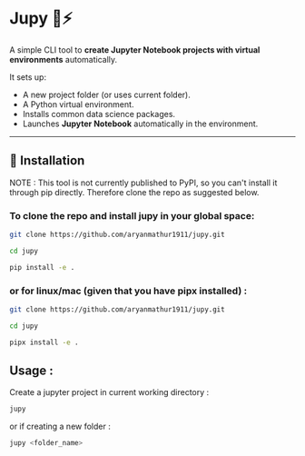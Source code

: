 # Jupy 📝⚡

A simple CLI tool to **create Jupyter Notebook projects with virtual environments** automatically.  

It sets up:  
- A new project folder (or uses current folder).  
- A Python virtual environment.  
- Installs common data science packages.  
- Launches **Jupyter Notebook** automatically in the environment.  

---

## 🚀 Installation

NOTE : This tool is not currently published to PyPI, so you can't install it through pip directly. Therefore clone the repo as suggested below.

### To clone the repo and install jupy in your global space: 

```bash
git clone https://github.com/aryanmathur1911/jupy.git

cd jupy

pip install -e .
```
### or for linux/mac (given that you have pipx installed) :

```bash
git clone https://github.com/aryanmathur1911/jupy.git

cd jupy

pipx install -e .
```
## Usage :
Create a  jupyter project in current working directory :

```bash
jupy
```

or if creating a new folder : 

```bash
jupy <folder_name>
```


